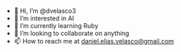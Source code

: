 - 👋 Hi, I’m @dvelasco3
- 👀 I’m interested in AI
- 🌱 I’m currently learning Ruby
- 💞️ I’m looking to collaborate on anything
- 📫 How to reach me at daniel.elias.velasco@gmail.com

<!---
dvelasco3/dvelasco3 is a ✨ special ✨ repository because its `README.md` (this file) appears on your GitHub profile.
You can click the Preview link to take a look at your changes.
--->
